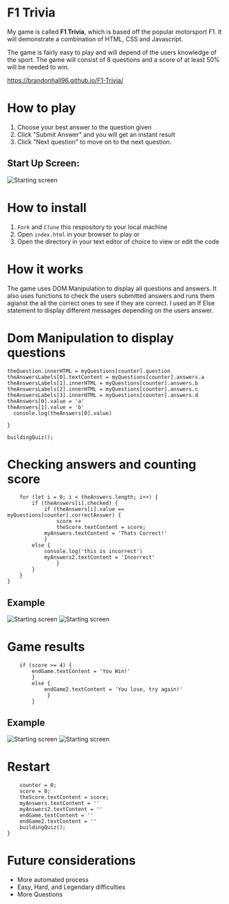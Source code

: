 # F1 Trivia

My game is called **F1 Trivia**, which is based off the popular motorsport F1.
It will demonstrate a combination of HTML, CSS and Javascript.

The game is fairly easy to play and will depend of the users knowledge of the sport. The game will consist of 8 questions and a score of at least 50% will be needed to win.

https://brandonhall96.github.io/F1-Trivia/

# How to play

1. Choose your best answer to the question given
2. Click "Submit Answer" and you will get an instant result
3. Click "Next question" to move on to the next question.


## Start Up Screen:
![Starting screen](/example.jpeg)

# How to install

1. *`Fork`* and *`Clone`* this respository to your local machine
2. Open `index.html` in your browser to play or 
3. Open the directory in your text editor of choice to view or edit the code



# How it works
The game uses DOM Manipulation to display all questions and answers. It also uses functions to check the users submitted answers and runs them agianst the all the correct ones to see if they are correct. I used an If Else statement to display different messages depending on the users answer.


# Dom Manipulation to display questions

```function buildingQuiz() {
theQuestion.innerHTML = myQuestions[counter].question
theAnswersLabels[0].textContent = myQuestions[counter].answers.a
theAnswersLabels[1].innerHTML = myQuestions[counter].answers.b
theAnswersLabels[2].innerHTML = myQuestions[counter].answers.c   
theAnswersLabels[3].innerHTML = myQuestions[counter].answers.d
theAnswers[0].value = 'a'
theAnswers[1].value = 'b'
  console.log(theAnswers[0].value)

}

buildingQuiz();
```

# Checking answers and counting score

```function showResults() {
    for (let i = 0; i < theAnswers.length; i++) {
        if (theAnswers[i].checked) {
            if (theAnswers[i].value == myQuestions[counter].correctAnswer) {
                score ++ 
                theScore.textContent = score;
            myAnswers.textContent = 'Thats Correct!'
            }
        else { 
            console.log('this is incorrect')
            myAnswers2.textContent = 'Incorrect'
                }
        }
    }
}
```
## Example

![Starting screen](/example2.jpeg)
![Starting screen](/example3.jpeg)



# Game results
```function gameFinal() {
    if (score >= 4) {
        endGame.textContent = 'You Win!'
        }
        else {
            endGame2.textContent = 'You lose, try again!'
             }
        }
```
        
        

## Example

![Starting screen](/example4.jpeg)
![Starting screen](/example5.jpeg)





# Restart

```function restartGame() {
    counter = 0; 
    score = 0; 
    theScore.textContent = score;
    myAnswers.textContent = ''
    myAnswers2.textContent = ''
    endGame.textContent = ''
    endGame2.textContent = ''
    buildingQuiz();
}
```




# Future considerations

* More automated process
* Easy, Hard, and Legendary difficulties
* More Questions




